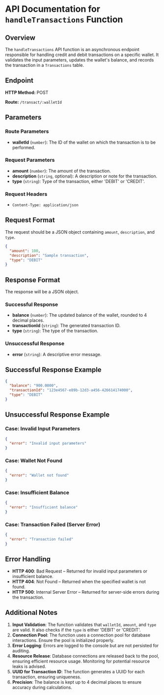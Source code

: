 # API Documentation for `handleTransactions` Function

## Overview

The `handleTransactions` API function is an asynchronous endpoint responsible for handling credit and debit transactions on a specific wallet. It validates the input parameters, updates the wallet's balance, and records the transaction in a `Transactions` table.

## Endpoint

**HTTP Method:** POST

**Route:** `/transact/:walletId`

## Parameters

### Route Parameters

- **walletId** (`number`): The ID of the wallet on which the transaction is to be performed.

### Request Parameters

- **amount** (`number`): The amount of the transaction.
- **description** (`string`, optional): A description or note for the transaction.
- **type** (`string`): Type of the transaction, either 'DEBIT' or 'CREDIT'.

### Request Headers

- `Content-Type: application/json`

## Request Format

The request should be a JSON object containing `amount`, `description`, and `type`.

```json
{
  "amount": 100,
  "description": "Sample transaction",
  "type": "DEBIT"
}
```

## Response Format

The response will be a JSON object.

### Successful Response

- **balance** (`number`): The updated balance of the wallet, rounded to 4 decimal places.
- **transactionId** (`string`): The generated transaction ID.
- **type** (`string`): The type of the transaction.

### Unsuccessful Response

- **error** (`string`): A descriptive error message.

## Successful Response Example

```json
{
  "balance": "900.0000",
  "transactionId": "123e4567-e89b-12d3-a456-426614174000",
  "type": "DEBIT"
}
```

## Unsuccessful Response Example

### Case: Invalid Input Parameters

```json
{
  "error": "Invalid input parameters"
}
```

### Case: Wallet Not Found

```json
{
  "error": "Wallet not found"
}
```

### Case: Insufficient Balance

```json
{
  "error": "Insufficient balance"
}
```

### Case: Transaction Failed (Server Error)

```json
{
  "error": "Transaction failed"
}
```

## Error Handling

- **HTTP 400**: Bad Request – Returned for invalid input parameters or insufficient balance.
- **HTTP 404**: Not Found – Returned when the specified wallet is not found.
- **HTTP 500**: Internal Server Error – Returned for server-side errors during the transaction.

## Additional Notes

1. **Input Validation**: The function validates that `walletId`, `amount`, and `type` are valid. It also checks if the `type` is either 'DEBIT' or 'CREDIT'.
2. **Connection Pool**: The function uses a connection pool for database interactions. Ensure the pool is initialized properly.
3. **Error Logging**: Errors are logged to the console but are not persisted for auditing.
4. **Resource Release**: Database connections are released back to the pool, ensuring efficient resource usage. Monitoring for potential resource leaks is advised.
5. **UUID for Transaction ID**: The function generates a UUID for each transaction, ensuring uniqueness.
6. **Precision**: The balance is kept up to 4 decimal places to ensure accuracy during calculations.
